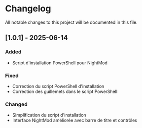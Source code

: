# Changelog

All notable changes to this project will be documented in this file.

## [1.0.1] - 2025-06-14
### Added
- Script d'installation PowerShell pour NightMod

### Fixed
- Correction du script PowerShell d'installation
- Correction des guillemets dans le script PowerShell

### Changed
- Simplification du script d'installation
- Interface NightMod améliorée avec barre de titre et contrôles

